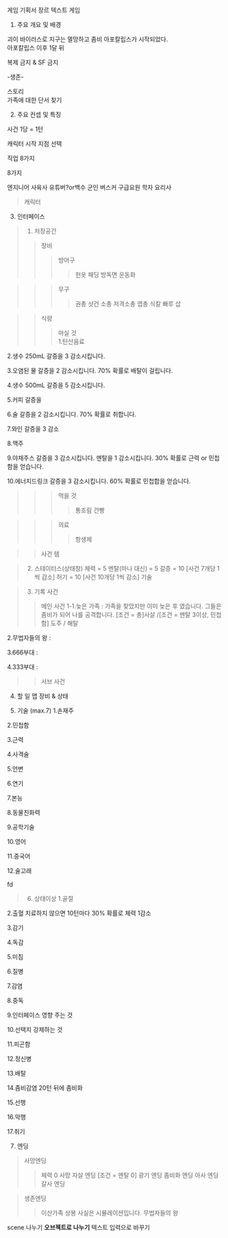 게임 기획서
장르 텍스트 게임

1. 주요 개요 및 배경

괴이 바이러스로 지구는 멸망하고 좀비 아포칼립스가 시작되었다.  
아포칼립스 이후 1달 뒤



복제 금지 & SF 금지

-생존-


스토리  
가족에 대한 단서 찾기





2. 주요 컨셉 및 특징

사건 1당 = 1턴

캐릭터 시작 지점 선택

직업 8가지

8가지


엔지니어 사육사 유튜버?or백수 군인 버스커 구급요원 학자 요리사

> 캐릭터




3. 인터페이스

> 1. 저장공간
>>장비
>>>방어구  
>>>> 헌옷 패딩 방독면 운동화 

>>>무구
>>>> 권총 샷건 소총 저격소총 엽총 식칼 빠루 삽

>>식량
>>> 마실 것  
1.탄산음료 


2.생수 250mL
갈증을 3 감소시킵니다.

3.오염된 물
갈증을 2 감소시킵니다.
70% 확률로 배탈이 걸립니다.

4.생수 500mL
갈증을 5 감소시킵니다.

5.커피
갈증을 

6.술
갈증을 2 감소시킵니다.
70% 확률로 취합니다.

7.와인
갈증을 3 감소

8.맥주

9.야채주스
갈증을 3 감소시킵니다.
멘탈을 1 감소시킵니다.
30% 확률로 근력 or 민첩함을 얻습니다.

10.에너지드링크
갈증을 3 감소시킵니다.
60% 확률로 민첩합을 얻습니다.


>>> 먹을 것  
>>>> 통조림 건빵

>>> 의료  
>>>> 항생제

>> 사건 템
>>> 


> 2. 스테이터스(상태창)
체력 = 5
멘탈(마나 대신) = 5
갈증 = 10 [사건 7개당 1씩 감소]
허기 = 10 [사건 10개당 1씩 감소]
기술




> 3. 기록
사건
>> 메인 사건
1-1.늦은 가족 : 가족을 찾았지만 이미 늦은 후 였습니다. 그들은 좀비가 되어 나를 공격합니다. 
[조건 = 총]사살 /[조건 = 멘탈 3이상, 민첩함] 도주 / 해탈

2.무법자들의 왕 :

3.666부대 :

4.333부대 :

>> 서브 사건


4. 할 일
맵
장비 & 상태

5. 기술 (max.7)
1.손재주

2.민첩함

3.근력

4.사격술

5.언변

6.연기

7.본능

8.동물친화력

9.공학기술

10.영어

11.중국어

12.술고래




fd


> 6. 상태이상
1.골절

2.출혈
치료하지 않으면 10턴마다 30% 확률로 체력 1감소

3.감기

4.독감

5.미침

6.질병

7.감염

8.중독

9.인터페이스 영향 주는 것

10.선택지 강제하는 것

11.피곤함

12.정신병

13.배탈

14.좀비감염
20턴 뒤에 좀비화

15.선행

16.악행

17.취기





7. 엔딩
> 사망엔딩
>> 체력 0 사망
>> 자살 엔딩 [조건 = 멘탈 0]
>> 광기 엔딩
>> 좀비화 엔딩
>> 아사 엔딩
>> 갈사 엔딩

> 생존엔딩
>> 이산가족 상봉
>> 사실은 시뮬레이션입니다.
>> 무법자들의 왕
>> 






scene 나누기
**오브젝트로 나누기**
텍스트 입력으로 바꾸기



